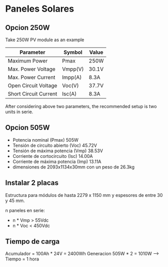 # Paneles Solares

## Opcion 250W

Take 250W PV module as an example

| Parameter | Symbol | Value |
| --------- | ------ | ----- |
| Maximum Power | Pmax | 250W
| Max. Power Voltage | Vmpp(V) | 30.1V
| Max. Power Current | Impp(A) | 8.3A
| Open Circuit Voltage | Voc(V) | 37.7V
| Short Circuit Current | Isc(A) | 8.3A

After considering above two parameters, the recommended setup is two units in serie.

## Opcion 505W

- Potencia nominal (Pmax) 505W
- Tensión de circuito abierto (Voc) 45.72V
- Tensión de máxima potencia (Vmp) 38.53V
- Corriente de cortocircuito (Isc) 14.00A
- Corriente de máxima potencia (Imp) 13.11A
- dimensiones de 2093x1134x30mm con un peso de 26.3kg

## Instalar 2 placas

Estructura para módulos de hasta 2279 x 1150 mm y espesores de entre 30 y 45 mm.

n paneles en serie:
- n * Vmp > 55Vdc
- n * Voc < 450Vdc

## Tiempo de carga

Acumulador = 100Ah * 24V = 2400Wh
Generacion 505W * 2 = 1010W --> Tiempo = 1 hora
